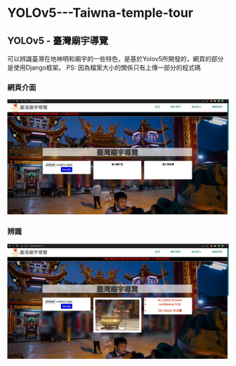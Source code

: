 # YOLOv5---Taiwna-temple-tour

## YOLOv5 - 臺灣廟宇導覽
可以辨識臺灣在地神明和廟宇的一些特色，是基於Yolov5所開發的，網頁的部分是使用Django框架。
PS: 因為檔案大小的關係只有上傳一部分的程式碼

### 網頁介面
![image](yolo.JPG)

### 辨識
![image](yolo2.JPG)
